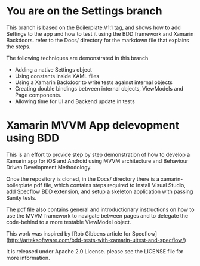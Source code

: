 # You are on the Settings branch

This branch is based on the Boilerplate.V1.1 tag, and shows how to add Settings to the app and how to test it using the BDD framework and Xamarin Backdoors. refer to the Docs/ directory for the markdown file that explains the steps.  

The following techniques are demonstrated in this branch

* Adding a native Settings object
* Using constants inside XAML files
* Using a Xamarin Backdoor to write tests against internal objects 
* Creating double bindings between internal objects, ViewModels and Page components.
* Allowing time for UI and Backend update in tests


# Xamarin MVVM App delevopment using BDD

This is an effort to provide step by step demonstration of how to develop a Xamarin app for iOS and Android using MVVM architecture and Behaviour Driven Development Methodology. 

Once the repository is cloned, in the Docs/ directory there is a xamarin-boilerplate.pdf file, which contains steps required to Install Visual Studio, add Specflow BDD extension, and setup a skeleton application with passing Sanity tests.

The pdf file also contains general and introductionary instructions on how to use the MVVM framework to navigate between pages and to delegate the code-behind to a more testable ViewModel object.

This work was inspired by [Rob Gibbens article for Specflow] (http://arteksoftware.com/bdd-tests-with-xamarin-uitest-and-specflow/)

It is released under Apache 2.0 License. please see the LICENSE file for more information.

